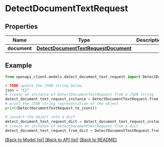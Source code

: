 # DetectDocumentTextRequest


## Properties

Name | Type | Description | Notes
------------ | ------------- | ------------- | -------------
**document** | [**DetectDocumentTextRequestDocument**](DetectDocumentTextRequestDocument.md) |  | 

## Example

```python
from openapi_client.models.detect_document_text_request import DetectDocumentTextRequest

# TODO update the JSON string below
json = "{}"
# create an instance of DetectDocumentTextRequest from a JSON string
detect_document_text_request_instance = DetectDocumentTextRequest.from_json(json)
# print the JSON string representation of the object
print(DetectDocumentTextRequest.to_json())

# convert the object into a dict
detect_document_text_request_dict = detect_document_text_request_instance.to_dict()
# create an instance of DetectDocumentTextRequest from a dict
detect_document_text_request_from_dict = DetectDocumentTextRequest.from_dict(detect_document_text_request_dict)
```
[[Back to Model list]](../README.md#documentation-for-models) [[Back to API list]](../README.md#documentation-for-api-endpoints) [[Back to README]](../README.md)


